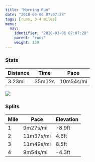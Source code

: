 ```yaml
---
title: "Morning Run"
date: "2018-03-06 07:07:28"
tags: [runs, 3-4 miles]
menu:
  nav:
    identifier: "2018-03-06 07:07:28"
    parent: "runs"
    weight: 130
---
```


### Stats

| Distance | Time | Pace |
|----------|------|------|
|3.23mi|35m12s|10m54s/mi|

<img src='https://maps.googleapis.com/maps/api/staticmap?maptype=roadmap&path=enc:mpkeIdvwLlJ`AaBrD~CbK]fChBrAbBxL~D|@jBpDRdM`GtMbIdDdMfWpErRvEpa@{Hai@oFwRcKqQaDMiFuG}DiVsIcMgD_OgBmMpBs@{IY&key=AIzaSyC1MId7bFpkLXNAaYhBSTb8jLyiSqzbDtM&size=800x800&markers=color:yellow|label:S|53.47607,-2.25651&markers=color:green|label:F|53.476019999999984,-2.2566200000000003'>

### Splits

| Mile | Pace | Elevation |
|------|------|-----------|
|1|9m27s/mi|-8.9ft|
|2|11m37s/mi|4.6ft|
|3|11m49s/mi|8.5ft|
|4|9m54s/mi|-4.3ft|
